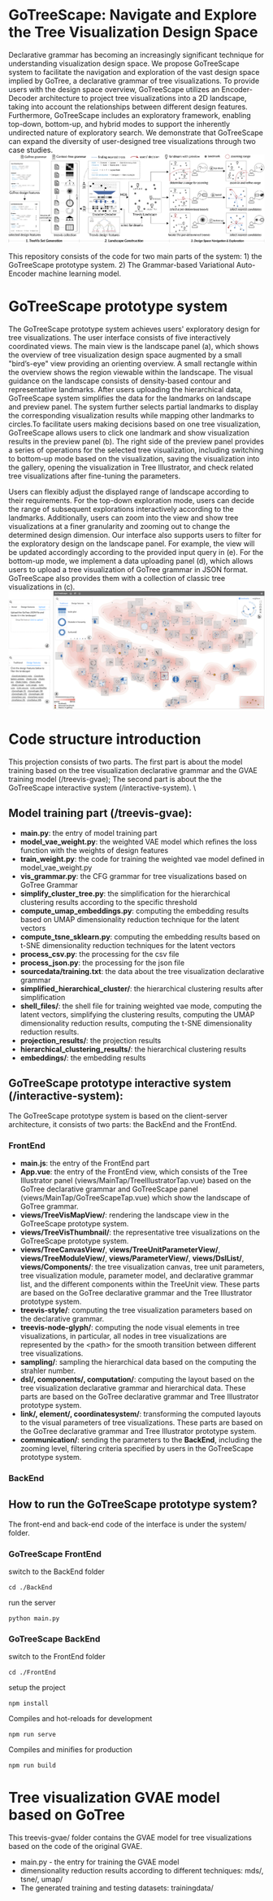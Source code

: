 # GoTreeScape: Navigate and Explore the Tree Visualization Design Space
Declarative grammar has becoming an increasingly significant technique for understanding visualization design space. We propose GoTreeScape system to facilitate the navigation and exploration of the vast design space implied by GoTree, a declarative grammar of tree visualizations. To provide users with the design space overview, GoTreeScape utilizes an Encoder-Decoder architecture to project tree visualizations into a 2D landscape, taking into account the  relationships between different design features. Furthermore, GoTreeScape includes an exploratory framework, enabling top-down, bottom-up, and hybrid modes to support the inherently undirected nature of exploratory search. We demonstrate that GoTreeScape can expand the diversity of user-designed tree visualizations through two case studies. 
![gotreescape pipeline](https://github.com/gotreescape/gotreescape/blob/figures/Figures/gotreescape-pipeline.png?raw=true)

This repository consists of the code for two main parts of the system: 1) the GoTreeScape prototype system. 2) The Grammar-based Variational Auto-Encoder machine learning model. 


# GoTreeScape prototype system
The GoTreeScape prototype system achieves users' exploratory design for tree visualizations. The user interface consists of five interactively coordinated views. The main view is the landscape panel (a), which shows the overview of tree visualization design space augmented by a small "bird’s-eye" view providing an orienting overview. A small rectangle within the overview shows the region viewable within the landscape. The visual guidance on the landscape consists of density-based contour and representative landmarks. After users uploading the hierarchical data, GoTreeScape system simplifies the data for the landmarks on landscape and preview panel.  The system further selects partial landmarks to display the corresponding visualization results while mapping other landmarks to circles.To facilitate users making decisions based on one tree visualization, GoTreeScape allows users to click one landmark and show visualization results in the preview panel (b). The right side of the preview panel provides a series of operations for the selected tree visualization, including switching to bottom-up mode based on the visualization, saving the visualization into the gallery, opening the visualization in Tree Illustrator, and check related tree visualizations after fine-tuning the parameters.

Users can flexibly adjust the displayed range of landscape according to their requirements. For the top-down exploration mode, users can decide the range of subsequent explorations interactively according to the landmarks. Additionally, users can zoom into the view and show tree visualizations at a finer granularity and zooming out to change the determined design dimension. Our interface also supports users to filter for the exploratory design on the landscape panel. For example, the view will be updated accordingly according to the provided input query in (e). For the bottom-up mode, we implement a data uploading panel (d), which allows users to upload a tree visualization of GoTree grammar in JSON format. GoTreeScape also provides them with a collection of classic tree visualizations in (c).
![gotreescape user interface](https://github.com/gotreescape/gotreescape/blob/figures/Figures/gotreescape-user-interface1.png?raw=true)


# Code structure introduction
This projection consists of two parts. The first part is about the model training based on the tree visualization declarative grammar and the GVAE training model (/treevis-gvae); The second part is about the the GoTreeScape interactive system (/interactive-system). \\

## Model training part (/treevis-gvae):
* **main.py**: the entry of model training part 
* **model_vae_weight.py**: the weighted VAE model which refines the loss function with the weights of design features
* **train_weight.py**: the code for training the weighted vae model defined in model_vae_weight.py
* **vis_grammar.py**: the CFG grammar for tree visualizations based on GoTree Grammar
* **simplify_cluster_tree.py**: the simplification for the hierarchical clustering results according to the specific threshold
* **compute_umap_embeddings.py**: computing the embedding results based on UMAP dimensionality reduction technique for the latent vectors
* **compute_tsne_sklearn.py**: computing the embedding results based on t-SNE dimensionality reduction techniques for the latent vectors
* **process_csv.py**: the processing for the csv file 
* **process_json.py**: the processing for the json file 
* **sourcedata/training.txt**: the data about the tree visualization declarative grammar
* **simplified_hierarchical_cluster/**: the hierarchical clustering results after simplification
* **shell_files/**: the shell file for training weighted vae mode, computing the latent vectors, simplifying the clustering results, computing the UMAP dimensionality reduction results, computing the t-SNE dimensionality reduction results. 
* **projection_results/**: the projection results
* **hierarchical_clustering_results/**: the hierarchical clustering results
* **embeddings/**: the embedding results

## GoTreeScape prototype interactive system (/interactive-system):
The GoTreeScape prototype system is based on the client-server architecture, it consists of two parts: the BackEnd and the FrontEnd.

### FrontEnd
* **main.js**: the entry of the FrontEnd part
* **App.vue**: the entry of the FrontEnd view, which consists of the Tree Illustrator panel (views/MainTap/TreeIllustratorTap.vue) based on the GoTree declarative grammar and GoTreeScape panel (views/MainTap/GoTreeScapeTap.vue) which show the landscape of GoTree grammar. 
* **views/TreeVisMapView/**: rendering the landscape view in the GoTreeScape prototype system.
* **views/TreeVisThumbnail/**: the representative tree visualizations on the GoTreeScape prototype system.
* **views/TreeCanvasView/**, **views/TreeUnitParameterView/**, **views/TreeModuleView/**, **views/ParameterView/**, **views/DslList/**, **views/Components/**: the tree visualization canvas, tree unit parameters, tree visualization module, parameter model, and declarative grammar list, and the different components within the TreeUnit view. These parts are based on the GoTree declarative grammar and the Tree Illustrator prototype system. 
* **treevis-style/**: computing the tree visualization parameters based on the declarative grammar. 
* **treevis-node-glyph/**: computing the node visual elements in tree visualizations, in particular, all nodes in tree visualizations are represented by the \<path\> for the smooth transition between different tree visualizations. 
* **sampling/**: sampling the hierarchical data based on the computing the strahler number.
* **dsl/, components/, computation/**: computing the layout based on the tree visualization declarative grammar and hierarchical data. These parts are based on the GoTree declarative grammar and Tree Illustrator prototype system.
* **link/, element/, coordinatesystem/**: transforming the computed layouts to the visual parameters of tree visualizations. These parts are based on the GoTree declarative grammar and Tree Illustrator prototype system.
* **communication/**: sending the parameters to the **BackEnd**, including the zooming level, filtering criteria specified by users in the GoTreeScape prototype system.

### BackEnd





## How to run the GoTreeScape prototype system?
The front-end and back-end code of the interface is under the system/ folder.

### GoTreeScape FrontEnd
switch to the BackEnd folder
```
cd ./BackEnd
```

run the server
```
python main.py
```

### GoTreeScape BackEnd
switch to the FrontEnd folder
```
cd ./FrontEnd
```

setup the project 
```
npm install
```

Compiles and hot-reloads for development
```
npm run serve
```

Compiles and minifies for production
```
npm run build
```

# Tree visualization GVAE model based on GoTree
This treevis-gvae/ folder contains the GVAE model for tree visualizations based on the code of the original GVAE.
* main.py - the entry for training the GVAE model
* dimensionality reduction results according to different techniques: mds/, tsne/, umap/
* The generated training and testing datasets: trainingdata/




